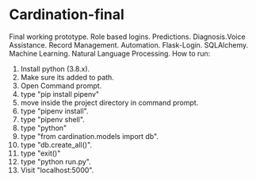 # Cardination-final
Final working prototype. Role based logins. Predictions. Diagnosis.Voice Assistance. Record Management. Automation. Flask-Login. SQLAlchemy. Machine Learning. Natural Language Processing.
How to run:
1. Install python (3.8.x).
2. Make sure its added to path.
3. Open Command prompt.
4. type "pip install pipenv"
5. move inside the project directory in command prompt.
6. type "pipenv install".
7. type "pipenv shell".
8. type "python"
9. type "from cardination.models import db".
10. type "db.create_all()".
11. type "exit()"
12. type "python run.py".
13. Visit "localhost:5000".
